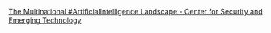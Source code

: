[The Multinational #ArtificialIntelligence Landscape - Center for Security and Emerging Technology](https://qi.tc/qi/110827)